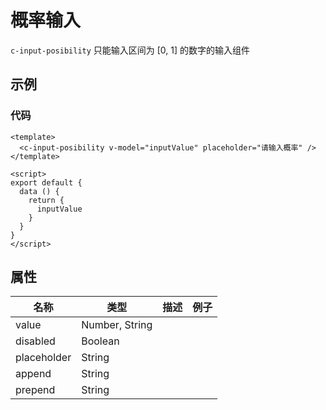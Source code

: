# 概率输入

`c-input-posibility`
只能输入区间为 [0, 1] 的数字的输入组件

## 示例

<Demo>
  <InputPosibilityDemo />
</Demo>

### 代码

```vue
<template>
  <c-input-posibility v-model="inputValue" placeholder="请输入概率" />
</template>

<script>
export default {
  data () {
    return {
      inputValue
    }
  }
}
</script>
```

## 属性

| 名称        | 类型           | 描述 | 例子 |
| ----------- | -------------- | ---- | ---- |
| value       | Number, String |      |      |
| disabled    | Boolean        |      |      |
| placeholder | String         |      |      |
| append      | String         |      |      |
| prepend     | String         |      |      |
